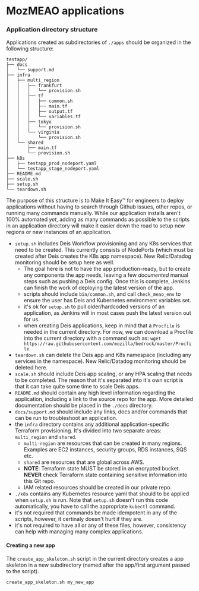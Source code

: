 # MozMEAO applications


### Application directory structure

Applications created as subdirectories of `./apps` should be organized in the following structure:

```
testapp/
├── docs
│   └── support.md
├── infra
│   ├── multi_region
│   │   ├── frankfurt
│   │   │   └── provision.sh
│   │   ├── tf
│   │   │   ├── common.sh
│   │   │   ├── main.tf
│   │   │   ├── output.tf
│   │   │   └── variables.tf
│   │   ├── tokyo
│   │   │   └── provision.sh
│   │   └── virginia
│   │       └── provision.sh
│   └── shared
│       ├── main.tf
│       └── provision.sh
├── k8s
│   ├── testapp_prod_nodeport.yaml
│   └── testapp_stage_nodeport.yaml
├── README.md
├── scale.sh
├── setup.sh
└── teardown.sh
```
  
The purpose of this structure is to Make It Easy™ for engineers to deploy 
applications without having to search through Github issues, other repos, 
or running many commands manually. While our application installs aren't 100% 
automated _yet_, adding as many commands as possible to the scripts in an 
application directory will make it easier down the road to setup new regions 
or new instances of an application.


- `setup.sh` includes Deis Workflow provisioning and any K8s services that need to
be created. This currently consists of NodePorts (which must be created after Deis
creates the K8s app namespace). New Relic/Datadog monitoring should be setup here
as well. 
  - The goal here is not to have the app production-ready, but to create 
any components the app needs, leaving a few _documented_ manual steps such as
pushing a Deis config. Once this is complete, Jenkins can finish the
work of deploying the latest version of the app.
  - scripts should include `bin/common.sh`, and call `check_meao_env` to ensure
  the user has Deis and Kubernetes environment variables set.
  - it's ok for `setup.sh` to pull older/hardcoded versions of an application,
  as Jenkins will in most cases push the latest version out for us.
  - when creating Deis applications, keep in mind that a `Procfile` is needed in
  the current directory. For now, we can download a Procfile into the current 
  directory with a command such as:
    `wget https://raw.githubusercontent.com/mozilla/bedrock/master/Procfile`
- `teardown.sh` can delete the Deis app and K8s namespace (including any services
in the namespace). New Relic/Datadog monitoring should be deleted here.
- `scale.sh` should include Deis app scaling, or any HPA scaling that needs to be
completed. The reason that it's separated into it's own script is that it can
take quite some time to scale Deis apps.
- `README.md` should contain any high level information regarding the application, 
including a link to the source repo for the app.  More detailed documentation should be placed in the `./docs` directory.
- `docs/support.md` should include any links, docs and/or commands that can be run to troubleshoot an application.
- the `infra` directory contains any additional application-specific Terraform provisioning.
It's divided into two separate areas: `multi_region` and `shared`.
  - `multi-region` are resources that can be created in many regions. Examples 
  are EC2 instances, security groups, RDS instances, SQS etc.
  - `shared` are resources that are global across AWS.
  - **NOTE**:  Terraform state MUST be stored in an encrypted bucket. **NEVER**
  check Terraform state containing sensitive information into this Git repo.
  - IAM related resources should be created in our private repo.
- `./k8s` contains any Kubernetes resource yaml that should to be applied when `setup.sh`
is run. Note that `setup.sh` doesn't run this code automatically, you have to call the appropriate `kubectl` command.
- it's not required that commands be made idempotent in any of the scripts, however, it certinaly doesn't hurt if they are.
- it's not required to have all or any of these files, however, consistency can help
with managing many complex applications.

#### Creating a new app

The `create_app_skeleton.sh` script in the current directory creates a app
skeleton in a new subdirectory (named after the app/first argument passed to the
script).

```
create_app_skeleton.sh my_new_app
```

